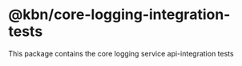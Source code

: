 # @kbn/core-logging-integration-tests

This package contains the core logging service api-integration tests
